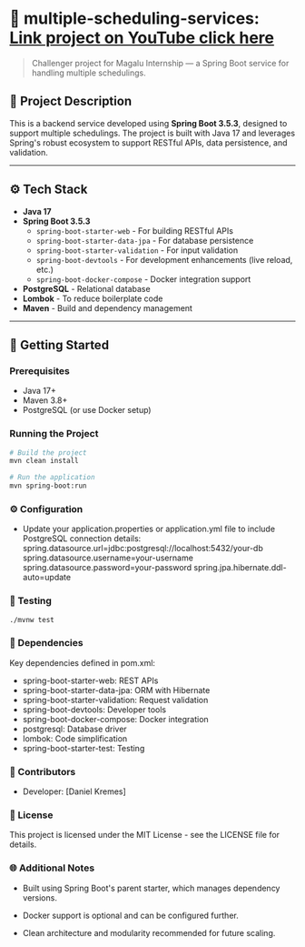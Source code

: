 # 🧾 multiple-scheduling-services:  [Link project on YouTube click here](https://www.youtube.com/watch?v=QjiA5bIDBr8&ab_channel=DANIELKREMES)

> Challenger project for Magalu Internship — a Spring Boot service for handling multiple schedulings.

## 📌 Project Description

This is a backend service developed using **Spring Boot 3.5.3**, designed to support multiple schedulings. The
project is built with Java 17 and leverages Spring's robust ecosystem to support RESTful APIs, data persistence, and
validation.

---

## ⚙️ Tech Stack

- **Java 17**
- **Spring Boot 3.5.3**
    - `spring-boot-starter-web` - For building RESTful APIs
    - `spring-boot-starter-data-jpa` - For database persistence
    - `spring-boot-starter-validation` - For input validation
    - `spring-boot-devtools` - For development enhancements (live reload, etc.)
    - `spring-boot-docker-compose` - Docker integration support
- **PostgreSQL** - Relational database
- **Lombok** - To reduce boilerplate code
- **Maven** - Build and dependency management

---

## 🚀 Getting Started

### Prerequisites

- Java 17+
- Maven 3.8+
- PostgreSQL (or use Docker setup)

### Running the Project

```bash
# Build the project
mvn clean install

# Run the application
mvn spring-boot:run
```

### ⚙️ Configuration

- Update your application.properties or application.yml file to include PostgreSQL connection details:
  spring.datasource.url=jdbc:postgresql://localhost:5432/your-db
  spring.datasource.username=your-username
  spring.datasource.password=your-password
  spring.jpa.hibernate.ddl-auto=update

### 🧪 Testing

```bash
./mvnw test
```

### 📁 Dependencies

Key dependencies defined in pom.xml:

- spring-boot-starter-web: REST APIs
- spring-boot-starter-data-jpa: ORM with Hibernate
- spring-boot-starter-validation: Request validation
- spring-boot-devtools: Developer tools
- spring-boot-docker-compose: Docker integration
- postgresql: Database driver
- lombok: Code simplification
- spring-boot-starter-test: Testing

### 👥 Contributors

- Developer: [Daniel Kremes]

### 📄 License

This project is licensed under the MIT License - see the LICENSE file for details.

### 🌐 Additional Notes

- Built using Spring Boot's parent starter, which manages dependency versions.

- Docker support is optional and can be configured further.

- Clean architecture and modularity recommended for future scaling.




